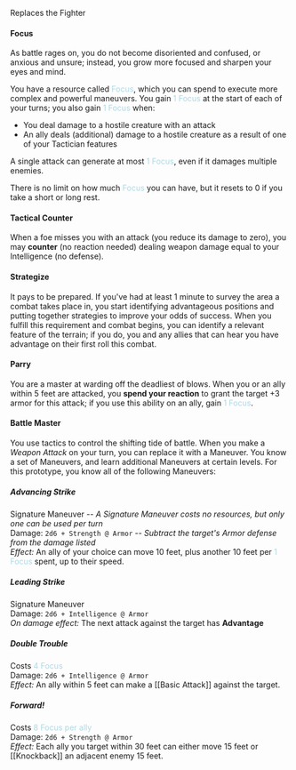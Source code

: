 Replaces the Fighter
#### Focus
As battle rages on, you do not become disoriented and confused, or anxious and unsure; instead, you grow more focused and sharpen your eyes and mind. 

You have a resource called <font style="color:LightBlue">Focus</font>, which you can spend to execute more complex and powerful maneuvers. You gain <font style="color:LightBlue">1 Focus</font> at the start of each of your turns; you also gain <font style="color:LightBlue">1 Focus</font> when:

- You deal damage to a hostile creature with an attack
- An ally deals (additional) damage to a hostile creature as a result of one of your Tactician features

A single attack can generate at most <font style="color:LightBlue">1 Focus</font>, even if it damages multiple enemies.

There is no limit on how much <font style="color:LightBlue">Focus</font> you can have, but it resets to 0 if you take a short or long rest.
#### Tactical Counter
When a foe misses you with an attack (you reduce its damage to zero), you may **counter** (no reaction needed) dealing weapon damage equal to your Intelligence (no defense).
#### Strategize
It pays to be prepared. If you've had at least 1 minute to survey the area a combat takes place in, you start identifying advantageous positions and putting together strategies to improve your odds of success. 
When you fulfill this requirement and combat begins, you can identify a relevant feature of the terrain; if you do, you and any allies that can hear you have advantage on their first roll this combat. 
#### Parry
You are a master at warding off the deadliest of blows. When you or an ally within 5 feet are attacked, you **spend your reaction** to grant the target +3 armor for this attack; if you use this ability on an ally, gain <font style="color:LightBlue">1 Focus</font>.
#### Battle Master 
You use tactics to control the shifting tide of battle. When you make a *Weapon Attack* on your turn, you can replace it with a Maneuver. You know a set of Maneuvers, and learn additional Maneuvers at certain levels. For this prototype, you know all of the following Maneuvers:
##### Advancing Strike
Signature Maneuver  -- *A Signature Maneuver costs no resources, but only one can be used per turn*  
Damage: `2d6 + Strength @ Armor` -- *Subtract the target's Armor defense from the damage listed*  
*Effect:* An ally of your choice can move 10 feet, plus another 10 feet per <font style="color:LightBlue">1 Focus</font> spent, up to their speed.  
##### Leading Strike
Signature Maneuver  
Damage: `2d6 + Intelligence @ Armor`   
*On damage effect:* The next attack against the target has **Advantage**  
##### Double Trouble
Costs <font style="color:LightBlue">4 Focus</font>  
Damage: `2d6 + Intelligence @ Armor`  
*Effect:* An ally within 5 feet can make a [[Basic Attack]] against the target.
##### Forward!
Costs <font style="color:LightBlue">8 Focus per ally</font>  
Damage: `2d6 + Strength @ Armor`  
*Effect:* Each ally you target within 30 feet can either move 15 feet or [[Knockback]] an adjacent enemy 15 feet.
